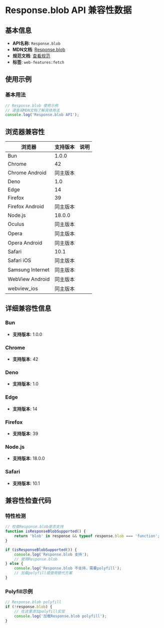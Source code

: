 # Response.blob API 兼容性数据

## 基本信息

- **API名称**: `Response.blob`
- **MDN文档**: [Response.blob](https://developer.mozilla.org/docs/Web/API/Response/blob)
- **规范文档**: [查看规范](https://fetch.spec.whatwg.org/#ref-for-dom-body-blob①)
- **标签**: `web-features:fetch`

## 使用示例

### 基本用法

```javascript
// Response.blob 使用示例
// 请查阅MDN文档了解具体用法
console.log('Response.blob API');
```

## 浏览器兼容性

| 浏览器 | 支持版本 | 说明 |
|--------|----------|------|
| Bun | 1.0.0 |  |
| Chrome | 42 |  |
| Chrome Android | 同主版本 |  |
| Deno | 1.0 |  |
| Edge | 14 |  |
| Firefox | 39 |  |
| Firefox Android | 同主版本 |  |
| Node.js | 18.0.0 |  |
| Oculus | 同主版本 |  |
| Opera | 同主版本 |  |
| Opera Android | 同主版本 |  |
| Safari | 10.1 |  |
| Safari iOS | 同主版本 |  |
| Samsung Internet | 同主版本 |  |
| WebView Android | 同主版本 |  |
| webview_ios | 同主版本 |  |

## 详细兼容性信息

### Bun

- **支持版本**: 1.0.0

### Chrome

- **支持版本**: 42

### Deno

- **支持版本**: 1.0

### Edge

- **支持版本**: 14

### Firefox

- **支持版本**: 39

### Node.js

- **支持版本**: 18.0.0

### Safari

- **支持版本**: 10.1

## 兼容性检查代码

### 特性检测

```javascript
// 检查Response.blob是否支持
function isResponseBlobSupported() {
    return 'blob' in response && typeof response.blob === 'function';
}

if (isResponseBlobSupported()) {
    console.log('Response.blob 支持');
    // 使用Response.blob
} else {
    console.log('Response.blob 不支持，需要polyfill');
    // 加载polyfill或使用替代方案
}
```

### Polyfill示例

```javascript
// Response.blob polyfill
if (!response.blob) {
    // 在这里添加polyfill实现
    console.log('加载Response.blob polyfill');
}
```

